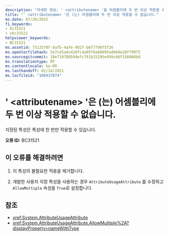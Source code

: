 ```yaml
---
description: "자세한 정보: ' <attributename> '을 어셈블리에 두 번 이상 적용할 수 없습니다."
title: "' <attributename> '은 (는) 어셈블리에 두 번 이상 적용할 수 없습니다."
ms.date: 07/20/2015
f1_keywords:
- bc31521
- vbc31521
helpviewer_keywords:
- BC31521
ms.assetid: 7312570f-8afb-4afe-992f-b6f7796f5f26
ms.openlocfilehash: 5e7ce5adc420fc4a05f6a68095ad04de28ff9975
ms.sourcegitcommit: 10e719780594efc781b15295e499c66f316068b8
ms.translationtype: MT
ms.contentlocale: ko-KR
ms.lasthandoff: 02/14/2021
ms.locfileid: "100437074"
---
```

# <a name="attributename-cannot-be-applied-more-than-once-to-an-assembly"></a>' \<attributename> '은 (는) 어셈블리에 두 번 이상 적용할 수 없습니다.

지정된 특성은 특성에 한 번만 적용할 수 있습니다.  
  
 **오류 ID:** BC31521  
  
## <a name="to-correct-this-error"></a>이 오류를 해결하려면  
  
1. 이 특성의 불필요한 적용을 제거합니다.  
  
2. 개발한 사용자 지정 특성을 사용하는 경우 `AttributeUsageAttribute` 를 수정하고 `AllowMultiple` 속성을 `True`로 설정합니다.  
  
## <a name="see-also"></a>참조

- <xref:System.AttributeUsageAttribute>
- <xref:System.AttributeUsageAttribute.AllowMultiple%2A?displayProperty=nameWithType>
